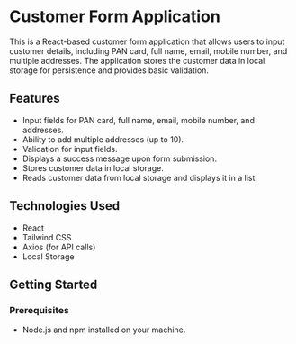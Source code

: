 # Customer Form Application

This is a React-based customer form application that allows users to input customer details, including PAN card, full name, email, mobile number, and multiple addresses. The application stores the customer data in local storage for persistence and provides basic validation.

## Features

- Input fields for PAN card, full name, email, mobile number, and addresses.
- Ability to add multiple addresses (up to 10).
- Validation for input fields.
- Displays a success message upon form submission.
- Stores customer data in local storage.
- Reads customer data from local storage and displays it in a list.

## Technologies Used

- React
- Tailwind CSS
- Axios (for API calls)
- Local Storage

## Getting Started

### Prerequisites

- Node.js and npm installed on your machine.

  ```

  ```
